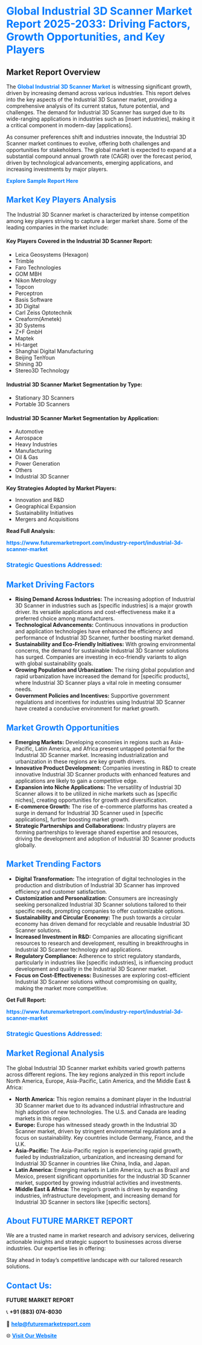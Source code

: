 <h1 style="color: #007BFF;">Global Industrial 3D Scanner Market Report 2025-2033: Driving Factors, Growth Opportunities, and Key Players</h1>

<section id="overview">
<h2>Market Report Overview</h2>
<p>The <a href="https://www.futuremarketreport.com/industry-report/industrial-3d-scanner-market" style="color: #007BFF; text-decoration: none;"><strong>Global Industrial 3D Scanner Market</strong></a> is witnessing significant growth, driven by increasing demand across various industries. This report delves into the key aspects of the Industrial 3D Scanner market, providing a comprehensive analysis of its current status, future potential, and challenges. The demand for Industrial 3D Scanner has surged due to its wide-ranging applications in industries such as [insert industries], making it a critical component in modern-day [applications].</p>
<p>As consumer preferences shift and industries innovate, the Industrial 3D Scanner market continues to evolve, offering both challenges and opportunities for stakeholders. The global market is expected to expand at a substantial compound annual growth rate (CAGR) over the forecast period, driven by technological advancements, emerging applications, and increasing investments by major players.</p>
</section>

<section id="overview">
<p><a href="https://www.futuremarketreport.com/request-sample/reportId=112120" style="color: #007BFF; text-decoration: none;"><strong>Explore Sample Report Here</strong></a></p>
</section>

<section id="key-players">
<h2 style="color: #007BFF;">Market Key Players Analysis</h2>
<p>The Industrial 3D Scanner market is characterized by intense competition among key players striving to capture a larger market share. Some of the leading companies in the market include:</p>
<h4>Key Players Covered in the Industrial 3D Scanner Report:</h4>
<ul><li>Leica Geosystems (Hexagon)</li><li>Trimble</li><li>Faro Technologies</li><li>GOM MBH</li><li>Nikon Metrology</li><li>Topcon</li><li>Perceptron</li><li>Basis Software</li><li>3D Digital</li><li>Carl Zeiss Optotechnik</li><li>Creaform(Ametek)</li><li>3D Systems</li><li>Z+F GmbH</li><li>Maptek</li><li>Hi-target</li><li>Shanghai Digital Manufacturing</li><li>Beijing TenYoun</li><li>Shining 3D</li><li>Stereo3D Technology</li></ul>
<h4>Industrial 3D Scanner Market Segmentation by Type:</h4>
<ul><li>Stationary 3D Scanners</li><li>Portable 3D Scanners</li></ul>

<h4>Industrial 3D Scanner Market Segmentation by Application:</h4>
<ul><li>Automotive</li><li>Aerospace</li><li>Heavy Industries</li><li>Manufacturing</li><li>Oil &amp; Gas</li><li>Power Generation</li><li>Others</li><li>Industrial 3D Scanner</li></ul>
<p><strong>Key Strategies Adopted by Market Players:</strong></p>
<ul>
<li>Innovation and R&D</li>
<li>Geographical Expansion</li>
<li>Sustainability Initiatives</li>
<li>Mergers and Acquisitions</li>
</ul>
</section>

<section>
<p><strong>Read Full Analysis: </strong></p><a href="https://www.futuremarketreport.com/industry-report/industrial-3d-scanner-market" style="color: #007BFF; text-decoration: none;"><strong>https://www.futuremarketreport.com/industry-report/industrial-3d-scanner-market</strong></a>
<h3 style="color: #007BFF;">Strategic Questions Addressed:</h3>
</section>

<section id="driving-factors">
<h2 style="color: #007BFF;">Market Driving Factors</h2>
<ul>
<li><strong>Rising Demand Across Industries:</strong> The increasing adoption of Industrial 3D Scanner in industries such as [specific industries] is a major growth driver. Its versatile applications and cost-effectiveness make it a preferred choice among manufacturers.</li>
<li><strong>Technological Advancements:</strong> Continuous innovations in production and application technologies have enhanced the efficiency and performance of Industrial 3D Scanner, further boosting market demand.</li>
<li><strong>Sustainability and Eco-Friendly Initiatives:</strong> With growing environmental concerns, the demand for sustainable Industrial 3D Scanner solutions has surged. Companies are investing in eco-friendly variants to align with global sustainability goals.</li>
<li><strong>Growing Population and Urbanization:</strong> The rising global population and rapid urbanization have increased the demand for [specific products], where Industrial 3D Scanner plays a vital role in meeting consumer needs.</li>
<li><strong>Government Policies and Incentives:</strong> Supportive government regulations and incentives for industries using Industrial 3D Scanner have created a conducive environment for market growth.</li>
</ul>
</section>

<section id="growth-opportunities">
<h2 style="color: #007BFF;">Market Growth Opportunities</h2>
<ul>
<li><strong>Emerging Markets:</strong> Developing economies in regions such as Asia-Pacific, Latin America, and Africa present untapped potential for the Industrial 3D Scanner market. Increasing industrialization and urbanization in these regions are key growth drivers.</li>
<li><strong>Innovative Product Development:</strong> Companies investing in R&D to create innovative Industrial 3D Scanner products with enhanced features and applications are likely to gain a competitive edge.</li>
<li><strong>Expansion into Niche Applications:</strong> The versatility of Industrial 3D Scanner allows it to be utilized in niche markets such as [specific niches], creating opportunities for growth and diversification.</li>
<li><strong>E-commerce Growth:</strong> The rise of e-commerce platforms has created a surge in demand for Industrial 3D Scanner used in [specific applications], further boosting market growth.</li>
<li><strong>Strategic Partnerships and Collaborations:</strong> Industry players are forming partnerships to leverage shared expertise and resources, driving the development and adoption of Industrial 3D Scanner products globally.</li>
</ul>
</section>

<section id="trending-factors">
<h2 style="color: #007BFF;">Market Trending Factors</h2>
<ul>
<li><strong>Digital Transformation:</strong> The integration of digital technologies in the production and distribution of Industrial 3D Scanner has improved efficiency and customer satisfaction.</li>
<li><strong>Customization and Personalization:</strong> Consumers are increasingly seeking personalized Industrial 3D Scanner solutions tailored to their specific needs, prompting companies to offer customizable options.</li>
<li><strong>Sustainability and Circular Economy:</strong> The push towards a circular economy has driven demand for recyclable and reusable Industrial 3D Scanner solutions.</li>
<li><strong>Increased Investment in R&D:</strong> Companies are allocating significant resources to research and development, resulting in breakthroughs in Industrial 3D Scanner technology and applications.</li>
<li><strong>Regulatory Compliance:</strong> Adherence to strict regulatory standards, particularly in industries like [specific industries], is influencing product development and quality in the Industrial 3D Scanner market.</li>
<li><strong>Focus on Cost-Effectiveness:</strong> Businesses are exploring cost-efficient Industrial 3D Scanner solutions without compromising on quality, making the market more competitive.</li>
</ul>
</section>

<section>
<p><strong>Get Full Report: </strong></p><a href="https://www.futuremarketreport.com/industry-report/industrial-3d-scanner-market" style="color: #007BFF; text-decoration: none;"><strong>https://www.futuremarketreport.com/industry-report/industrial-3d-scanner-market</strong></a>
<h3 style="color: #007BFF;">Strategic Questions Addressed:</h3>
</section>


<section id="regional-analysis">
<h2 style="color: #007BFF;">Market Regional Analysis</h2>
<p>The global Industrial 3D Scanner market exhibits varied growth patterns across different regions. The key regions analyzed in this report include North America, Europe, Asia-Pacific, Latin America, and the Middle East & Africa:</p>
<ul>
<li><strong>North America:</strong> This region remains a dominant player in the Industrial 3D Scanner market due to its advanced industrial infrastructure and high adoption of new technologies. The U.S. and Canada are leading markets in this region.</li>
<li><strong>Europe:</strong> Europe has witnessed steady growth in the Industrial 3D Scanner market, driven by stringent environmental regulations and a focus on sustainability. Key countries include Germany, France, and the U.K.</li>
<li><strong>Asia-Pacific:</strong> The Asia-Pacific region is experiencing rapid growth, fueled by industrialization, urbanization, and increasing demand for Industrial 3D Scanner in countries like China, India, and Japan.</li>
<li><strong>Latin America:</strong> Emerging markets in Latin America, such as Brazil and Mexico, present significant opportunities for the Industrial 3D Scanner market, supported by growing industrial activities and investments.</li>
<li><strong>Middle East & Africa:</strong> The region’s growth is driven by expanding industries, infrastructure development, and increasing demand for Industrial 3D Scanner in sectors like [specific sectors].</li>
</ul>
</section>

<footer>
<h2 style="color: #007BFF;">About FUTURE MARKET REPORT</h2>
<p>We are a trusted name in market research and advisory services, delivering actionable insights and strategic support to businesses across diverse industries. Our expertise lies in offering:</p>

<p>Stay ahead in today’s competitive landscape with our tailored research solutions.</p>

<h2 style="color: #007BFF;">Contact Us:</h2>
<p><strong>FUTURE MARKET REPORT</strong></p>
<p>📞 <strong>+91 (883) 074-8030</strong></p>
<p>📧 <strong><a href="mailto:help@futuremarketreport.com" style="color: #007BFF;">help@futuremarketreport.com</a></strong></p>
<p>🌐 <strong><a href="https://www.futuremarketreport.com/" style="color: #007BFF;">Visit Our Website</a></strong></p>
</footer>